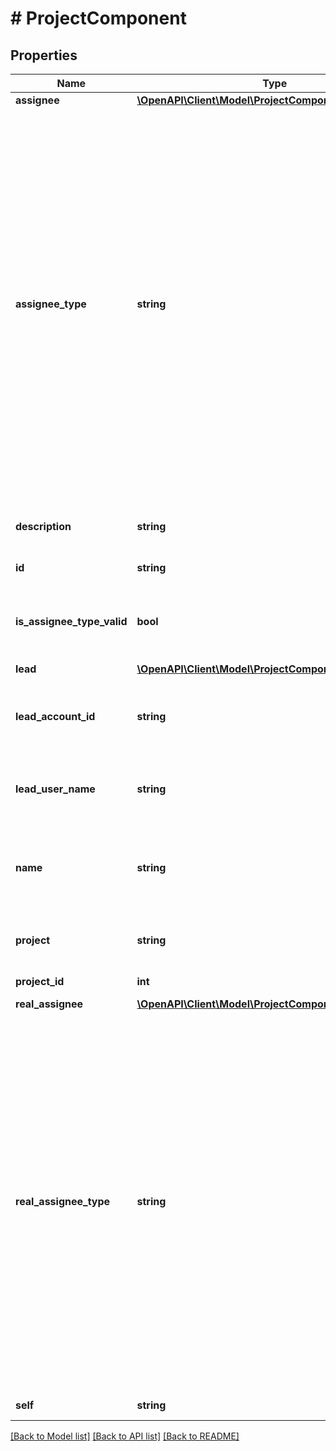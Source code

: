 # # ProjectComponent

## Properties

Name | Type | Description | Notes
------------ | ------------- | ------------- | -------------
**assignee** | [**\OpenAPI\Client\Model\ProjectComponentAssignee**](ProjectComponentAssignee.md) |  | [optional]
**assignee_type** | **string** | The nominal user type used to determine the assignee for issues created with this component. See &#x60;realAssigneeType&#x60; for details on how the type of the user, and hence the user, assigned to issues is determined. Can take the following values:   *  &#x60;PROJECT_LEAD&#x60; the assignee to any issues created with this component is nominally the lead for the project the component is in.  *  &#x60;COMPONENT_LEAD&#x60; the assignee to any issues created with this component is nominally the lead for the component.  *  &#x60;UNASSIGNED&#x60; an assignee is not set for issues created with this component.  *  &#x60;PROJECT_DEFAULT&#x60; the assignee to any issues created with this component is nominally the default assignee for the project that the component is in.  Default value: &#x60;PROJECT_DEFAULT&#x60;.   Optional when creating or updating a component. | [optional]
**description** | **string** | The description for the component. Optional when creating or updating a component. | [optional]
**id** | **string** | The unique identifier for the component. | [optional] [readonly]
**is_assignee_type_valid** | **bool** | Whether a user is associated with &#x60;assigneeType&#x60;. For example, if the &#x60;assigneeType&#x60; is set to &#x60;COMPONENT_LEAD&#x60; but the component lead is not set, then &#x60;false&#x60; is returned. | [optional] [readonly]
**lead** | [**\OpenAPI\Client\Model\ProjectComponentLead**](ProjectComponentLead.md) |  | [optional]
**lead_account_id** | **string** | The accountId of the component&#39;s lead user. The accountId uniquely identifies the user across all Atlassian products. For example, *5b10ac8d82e05b22cc7d4ef5*. | [optional]
**lead_user_name** | **string** | This property is no longer available and will be removed from the documentation soon. See the [deprecation notice](https://developer.atlassian.com/cloud/jira/platform/deprecation-notice-user-privacy-api-migration-guide/) for details. | [optional]
**name** | **string** | The unique name for the component in the project. Required when creating a component. Optional when updating a component. The maximum length is 255 characters. | [optional]
**project** | **string** | The key of the project the component is assigned to. Required when creating a component. Can&#39;t be updated. | [optional]
**project_id** | **int** | The ID of the project the component is assigned to. | [optional] [readonly]
**real_assignee** | [**\OpenAPI\Client\Model\ProjectComponentRealAssignee**](ProjectComponentRealAssignee.md) |  | [optional]
**real_assignee_type** | **string** | The type of the assignee that is assigned to issues created with this component, when an assignee cannot be set from the &#x60;assigneeType&#x60;. For example, &#x60;assigneeType&#x60; is set to &#x60;COMPONENT_LEAD&#x60; but no component lead is set. This property is set to one of the following values:   *  &#x60;PROJECT_LEAD&#x60; when &#x60;assigneeType&#x60; is &#x60;PROJECT_LEAD&#x60; and the project lead has permission to be assigned issues in the project that the component is in.  *  &#x60;COMPONENT_LEAD&#x60; when &#x60;assignee&#x60;Type is &#x60;COMPONENT_LEAD&#x60; and the component lead has permission to be assigned issues in the project that the component is in.  *  &#x60;UNASSIGNED&#x60; when &#x60;assigneeType&#x60; is &#x60;UNASSIGNED&#x60; and Jira is configured to allow unassigned issues.  *  &#x60;PROJECT_DEFAULT&#x60; when none of the preceding cases are true. | [optional] [readonly]
**self** | **string** | The URL of the component. | [optional] [readonly]

[[Back to Model list]](../../README.md#models) [[Back to API list]](../../README.md#endpoints) [[Back to README]](../../README.md)
